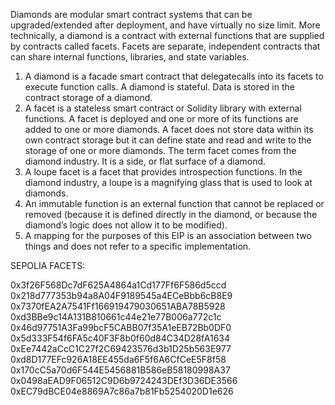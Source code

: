  Diamonds are modular smart contract systems that can be upgraded/extended after deployment, and have virtually no size limit. More technically, a diamond is a contract with external functions that are supplied by contracts called facets. Facets are separate, independent contracts that can share internal functions, libraries, and state variables.

1. A diamond is a facade smart contract that delegatecalls into its facets to execute function calls. A diamond is stateful. Data is stored in the contract storage of a diamond.
2. A facet is a stateless smart contract or Solidity library with external functions. A facet is deployed and one or more of its functions are added to one or more diamonds. A facet does not store data within its own contract storage but it can define state and read and write to the storage of one or more diamonds. The term facet comes from the diamond industry. It is a side, or flat surface of a diamond.
3. A loupe facet is a facet that provides introspection functions. In the diamond industry, a loupe is a magnifying glass that is used to look at diamonds.
4. An immutable function is an external function that cannot be replaced or removed (because it is defined directly in the diamond, or because the diamond’s logic does not allow it to be modified).
5. A mapping for the purposes of this EIP is an association between two things and does not refer to a specific implementation.


SEPOLIA FACETS: 

0x3f26F568Dc7dF625A4864a1Cd177Ff6F586d5ccd
0x218d777353b94a8A04F9189545a4ECeBbb6cB8E9
0x7370fEA2A7541Ff166919479030651ABA78B5928
0xd3BBe9c14A131B810661c44e21e77B006a772c1c
0x46d97751A3Fa99bcF5CABB07f35A1eEB72Bb0DF0
0x5d333F54f6FA5c40F3F8b0f60d84C34D28fA1634
0xEe7442aCcC1C27f2C69423576d3b1D25b563E977
0xd8D177EFc926A18EE455da6F5f6A6CfCeE5F8f58
0x170cC5a70d6F544E5456881B586eB58180998A37
0x0498aEAD9F06512C9D6b9724243DEf3D36DE3566
0xEC79dBCE04e8869A7c86a7b81Fb5254020D1e626
